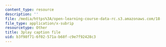 ```yaml
---
content_type: resource
description: ''
file: /media/https%3A/open-learning-course-data-rc.s3.amazonaws.com/18-01sc-single-variable-calculus-fall-2010/b3f98f716f02571ab68fc9e7f92428c3_cdRMY39EYbs.vtt
file_type: application/x-subrip
resourcetype: Other
title: 3play caption file
uid: b3f98f71-6f02-571a-b68f-c9e7f92428c3
---
```

